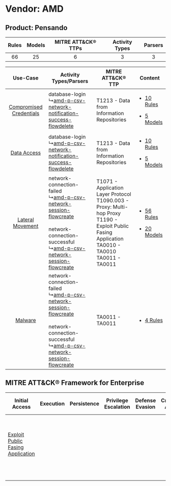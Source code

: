 Vendor: AMD
===========
Product: Pensando
-----------------
| Rules | Models | MITRE ATT&CK® TTPs | Activity Types | Parsers |
|:-----:|:------:|:------------------:|:--------------:|:-------:|
|  66   |   25   |         6          |       3        |    3    |

|    Use-Case    | Activity Types/Parsers    | MITRE ATT&CK® TTP    | Content    |
|:----:| ---- | ---- | ---- |
| [Compromised Credentials](../../../UseCases/uc_compromised_credentials.md) |  database-login<br> ↳[amd-p-csv-network-notification-success-flowdelete](Ps/pC_amdpcsvnetworknotificationsuccessflowdelete.md)<br>    | T1213 - Data from Information Repositories<br>    | [<ul><li>10 Rules</li></ul><ul><li>5 Models</li></ul>](RM/r_m_amd_pensando_Compromised_Credentials.md) |
|    [Data Access](../../../UseCases/uc_data_access.md)    |  database-login<br> ↳[amd-p-csv-network-notification-success-flowdelete](Ps/pC_amdpcsvnetworknotificationsuccessflowdelete.md)<br>    | T1213 - Data from Information Repositories<br>    | [<ul><li>10 Rules</li></ul><ul><li>5 Models</li></ul>](RM/r_m_amd_pensando_Data_Access.md)    |
|        [Lateral Movement](../../../UseCases/uc_lateral_movement.md)        |  network-connection-failed<br> ↳[amd-p-csv-network-session-flowcreate](Ps/pC_amdpcsvnetworksessionflowcreate.md)<br><br> network-connection-successful<br> ↳[amd-p-csv-network-session-flowcreate](Ps/pC_amdpcsvnetworksessionflowcreate.md)<br> | T1071 - Application Layer Protocol<br>T1090.003 - Proxy: Multi-hop Proxy<br>T1190 - Exploit Public Fasing Application<br>TA0010 - TA0010<br>TA0011 - TA0011<br> | [<ul><li>56 Rules</li></ul><ul><li>20 Models</li></ul>](RM/r_m_amd_pensando_Lateral_Movement.md)       |
|    [Malware](../../../UseCases/uc_malware.md)    |  network-connection-failed<br> ↳[amd-p-csv-network-session-flowcreate](Ps/pC_amdpcsvnetworksessionflowcreate.md)<br><br> network-connection-successful<br> ↳[amd-p-csv-network-session-flowcreate](Ps/pC_amdpcsvnetworksessionflowcreate.md)<br> | TA0011 - TA0011<br>    | [<ul><li>4 Rules</li></ul>](RM/r_m_amd_pensando_Malware.md)    |

MITRE ATT&CK® Framework for Enterprise
--------------------------------------
| Initial Access                                                                         | Execution | Persistence | Privilege Escalation | Defense Evasion | Credential Access | Discovery | Lateral Movement | Collection                                                                              | Command and Control                                                                                                                                                                                                      | Exfiltration | Impact |
| -------------------------------------------------------------------------------------- | --------- | ----------- | -------------------- | --------------- | ----------------- | --------- | ---------------- | --------------------------------------------------------------------------------------- | ------------------------------------------------------------------------------------------------------------------------------------------------------------------------------------------------------------------------ | ------------ | ------ |
| [Exploit Public Fasing Application](https://attack.mitre.org/techniques/T1190)<br><br> |           |             |                      |                 |                   |           |                  | [Data from Information Repositories](https://attack.mitre.org/techniques/T1213)<br><br> | [Proxy: Multi-hop Proxy](https://attack.mitre.org/techniques/T1090/003)<br><br>[Application Layer Protocol](https://attack.mitre.org/techniques/T1071)<br><br>[Proxy](https://attack.mitre.org/techniques/T1090)<br><br> |              |        |